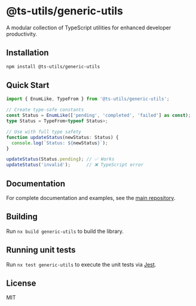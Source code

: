 # @ts-utils/generic-utils

A modular collection of TypeScript utilities for enhanced developer productivity.

## Installation

```bash
npm install @ts-utils/generic-utils
```

## Quick Start

```typescript
import { EnumLike, TypeFrom } from '@ts-utils/generic-utils';

// Create type-safe constants
const Status = EnumLike(['pending', 'completed', 'failed'] as const);
type Status = TypeFrom<typeof Status>;

// Use with full type safety
function updateStatus(newStatus: Status) {
  console.log(`Status: ${newStatus}`);
}

updateStatus(Status.pending); // ✅ Works
updateStatus('invalid');      // ❌ TypeScript error
```

## Documentation

For complete documentation and examples, see the [main repository](../../).

## Building

Run `nx build generic-utils` to build the library.

## Running unit tests

Run `nx test generic-utils` to execute the unit tests via [Jest](https://jestjs.io).

## License

MIT
